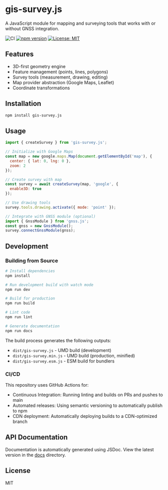 # gis-survey.js

A JavaScript module for mapping and surveying tools that works with or without GNSS integration.

![CI](https://github.com/BrandonLewis/gis-survey.js/workflows/CI/badge.svg)
[![npm version](https://badge.fury.io/js/gis-survey.js.svg)](https://badge.fury.io/js/gis-survey.js)
[![License: MIT](https://img.shields.io/badge/License-MIT-yellow.svg)](https://opensource.org/licenses/MIT)

## Features

- 3D-first geometry engine
- Feature management (points, lines, polygons)
- Survey tools (measurement, drawing, editing)
- Map provider abstraction (Google Maps, Leaflet)
- Coordinate transformations

## Installation

```bash
npm install gis-survey.js
```

## Usage

```javascript
import { createSurvey } from 'gis-survey.js';

// Initialize with Google Maps
const map = new google.maps.Map(document.getElementById('map'), {
  center: { lat: 0, lng: 0 },
  zoom: 2
});

// Create survey with map
const survey = await createSurvey(map, 'google', {
  enable3D: true
});

// Use drawing tools
survey.tools.drawing.activate({ mode: 'point' });

// Integrate with GNSS module (optional)
import { GnssModule } from 'gnss.js';
const gnss = new GnssModule();
survey.connectGnssModule(gnss);
```

## Development

### Building from Source

```bash
# Install dependencies
npm install

# Run development build with watch mode
npm run dev

# Build for production
npm run build

# Lint code
npm run lint

# Generate documentation
npm run docs
```

The build process generates the following outputs:
- `dist/gis-survey.js` - UMD build (development)
- `dist/gis-survey.min.js` - UMD build (production, minified)
- `dist/gis-survey.esm.js` - ESM build for bundlers

### CI/CD

This repository uses GitHub Actions for:
- Continuous Integration: Running linting and builds on PRs and pushes to main
- Automated releases: Using semantic versioning to automatically publish to npm
- CDN deployment: Automatically deploying builds to a CDN-optimized branch

## API Documentation

Documentation is automatically generated using JSDoc. View the latest version in the [docs](https://BrandonLewis.github.io/gis-survey.js/docs/) directory.

## License

MIT